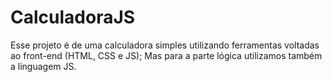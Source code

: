 # CalculadoraJS
Esse projeto é de uma calculadora simples utilizando ferramentas voltadas ao front-end (HTML, CSS e JS); Mas para a parte lógica utilizamos também a linguagem JS.

